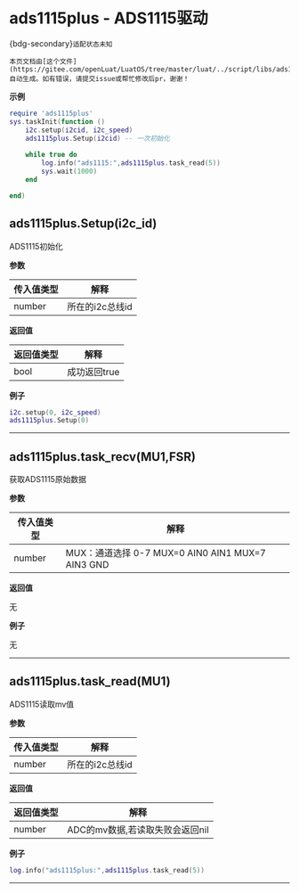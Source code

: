 # ads1115plus - ADS1115驱动

{bdg-secondary}`适配状态未知`

```{note}
本页文档由[这个文件](https://gitee.com/openLuat/LuatOS/tree/master/luat/../script/libs/ads1115plus.lua)自动生成。如有错误，请提交issue或帮忙修改后pr，谢谢！
```


**示例**

```lua
require 'ads1115plus'
sys.taskInit(function ()
    i2c.setup(i2cid, i2c_speed)
    ads1115plus.Setup(i2cid) -- 一次初始化
    
    while true do
        log.info("ads1115:",ads1115plus.task_read(5))
        sys.wait(1000)
    end

end)

```

## ads1115plus.Setup(i2c_id)



ADS1115初始化

**参数**

|传入值类型|解释|
|-|-|
|number|所在的i2c总线id|

**返回值**

|返回值类型|解释|
|-|-|
|bool|成功返回true|

**例子**

```lua
i2c.setup(0, i2c_speed)
ads1115plus.Setup(0)

```

---

## ads1115plus.task_recv(MU1,FSR)



获取ADS1115原始数据

**参数**

|传入值类型|解释|
|-|-|
|number|MUX：通道选择 0-7  MUX=0 AIN0 AIN1   MUX=7 AIN3 GND|

**返回值**

无

**例子**

无

---

## ads1115plus.task_read(MU1)



ADS1115读取mv值

**参数**

|传入值类型|解释|
|-|-|
|number|所在的i2c总线id|

**返回值**

|返回值类型|解释|
|-|-|
|number|ADC的mv数据,若读取失败会返回nil|

**例子**

```lua
log.info("ads1115plus:",ads1115plus.task_read(5))

```

---

